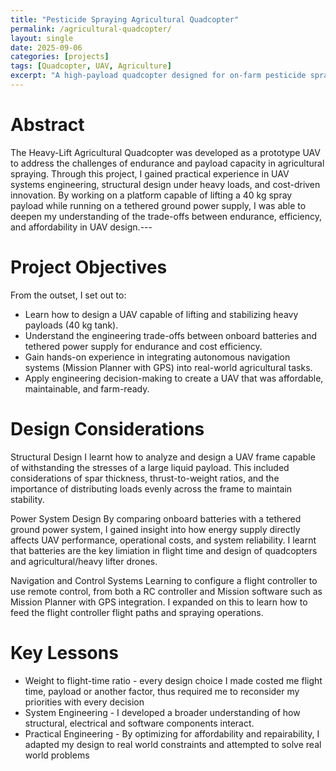 ```yaml
---
title: "Pesticide Spraying Agricultural Quadcopter"
permalink: /agricultural-quadcopter/
layout: single
date: 2025-09-06
categories: [projects]
tags: [Quadcopter, UAV, Agriculture]
excerpt: "A high-payload quadcopter designed for on-farm pesticide spraying, optimized for cost efficiency and rural deployment."
---
```


# Abstract 
The Heavy-Lift Agricultural Quadcopter was developed as a prototype UAV to address the challenges of endurance and payload capacity in agricultural spraying. Through this project, I gained practical experience in UAV systems engineering, structural design under heavy loads, and cost-driven innovation. By working on a platform capable of lifting a 40 kg spray payload while running on a tethered ground power supply, I was able to deepen my understanding of the trade-offs between endurance, efficiency, and affordability in UAV design.---

# Project Objectives
From the outset, I set out to:
- Learn how to design a UAV capable of lifting and stabilizing heavy payloads (40 kg tank).
- Understand the engineering trade-offs between onboard batteries and tethered power supply for endurance and cost efficiency.
- Gain hands-on experience in integrating autonomous navigation systems (Mission Planner with GPS) into real-world agricultural tasks.
- Apply engineering decision-making to create a UAV that was affordable, maintainable, and farm-ready.


# Design Considerations
Structural Design
I learnt how to analyze and design a UAV frame capable of withstanding the stresses of a large liquid payload. This included considerations of spar thickness, thrust-to-weight ratios, and the importance of distributing loads evenly across the frame to maintain stability.

Power System Design
By comparing onboard batteries with a tethered ground power system, I gained insight into how energy supply directly affects UAV performance, operational costs, and system reliability. I learnt that batteries are the key limiation in flight time and design of quadcopters and agricultural/heavy lifter drones.

Navigation and Control Systems
Learning to configure a flight controller to use remote control, from both a RC controller and Mission software such as Mission Planner with GPS integration. I expanded on this to learn how to feed the flight controller flight paths and spraying operations.

# Key Lessons 

- Weight to flight-time ratio - every design choice I made costed me flight time, payload or another factor, thus required me to reconsider my priorities with every decision
- System Engineering - I developed a broader understanding of how structural, electrical and software components interact. 
- Practical Engineering - By optimizing for affordability and repairability, I adapted my design to real world constraints and attempted to solve real world problems 
